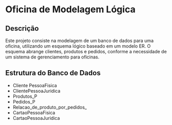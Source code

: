 # Oficina de Modelagem Lógica  

## Descrição  

Este projeto consiste na modelagem de um banco de dados para uma oficina, utilizando um esquema lógico baseado em um modelo ER. O esquema abrange clientes, produtos e pedidos, conforme a necessidade de um sistema de gerenciamento para oficinas.  

## Estrutura do Banco de Dados  

- Cliente PessoaFisica
- ClientePessoaJuridica  
- Produtos_P  
- Pedidos_P  
- Relacao_de_produto_por_pedidos_ 
- CartaoPessoaFisica 
- CartaoPessoaJuridica  
